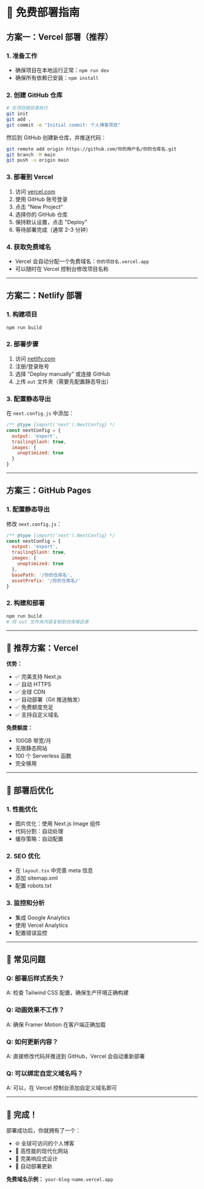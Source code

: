 # 🚀 免费部署指南

## 方案一：Vercel 部署（推荐）

### 1. 准备工作
- 确保项目在本地运行正常：`npm run dev`
- 确保所有依赖已安装：`npm install`

### 2. 创建 GitHub 仓库
```bash
# 在项目根目录执行
git init
git add .
git commit -m "Initial commit: 个人博客项目"
```

然后到 GitHub 创建新仓库，并推送代码：
```bash
git remote add origin https://github.com/你的用户名/你的仓库名.git
git branch -M main
git push -u origin main
```

### 3. 部署到 Vercel
1. 访问 [vercel.com](https://vercel.com)
2. 使用 GitHub 账号登录
3. 点击 "New Project"
4. 选择你的 GitHub 仓库
5. 保持默认设置，点击 "Deploy"
6. 等待部署完成（通常 2-3 分钟）

### 4. 获取免费域名
- Vercel 会自动分配一个免费域名：`你的项目名.vercel.app`
- 可以随时在 Vercel 控制台修改项目名称

---

## 方案二：Netlify 部署

### 1. 构建项目
```bash
npm run build
```

### 2. 部署步骤
1. 访问 [netlify.com](https://netlify.com)
2. 注册/登录账号
3. 选择 "Deploy manually" 或连接 GitHub
4. 上传 `out` 文件夹（需要先配置静态导出）

### 3. 配置静态导出
在 `next.config.js` 中添加：
```javascript
/** @type {import('next').NextConfig} */
const nextConfig = {
  output: 'export',
  trailingSlash: true,
  images: {
    unoptimized: true
  }
}
```

---

## 方案三：GitHub Pages

### 1. 配置静态导出
修改 `next.config.js`：
```javascript
/** @type {import('next').NextConfig} */
const nextConfig = {
  output: 'export',
  trailingSlash: true,
  images: {
    unoptimized: true
  },
  basePath: '/你的仓库名',
  assetPrefix: '/你的仓库名/'
}
```

### 2. 构建和部署
```bash
npm run build
# 将 out 文件夹内容复制到仓库根目录
```

---

## 🎯 推荐方案：Vercel

**优势：**
- ✅ 完美支持 Next.js
- ✅ 自动 HTTPS
- ✅ 全球 CDN
- ✅ 自动部署（Git 推送触发）
- ✅ 免费额度充足
- ✅ 支持自定义域名

**免费额度：**
- 100GB 带宽/月
- 无限静态网站
- 100 个 Serverless 函数
- 完全够用

---

## 🔧 部署后优化

### 1. 性能优化
- 图片优化：使用 Next.js Image 组件
- 代码分割：自动处理
- 缓存策略：自动配置

### 2. SEO 优化
- 在 `layout.tsx` 中完善 meta 信息
- 添加 sitemap.xml
- 配置 robots.txt

### 3. 监控和分析
- 集成 Google Analytics
- 使用 Vercel Analytics
- 配置错误监控

---

## 📝 常见问题

### Q: 部署后样式丢失？
A: 检查 Tailwind CSS 配置，确保生产环境正确构建

### Q: 动画效果不工作？
A: 确保 Framer Motion 在客户端正确加载

### Q: 如何更新内容？
A: 直接修改代码并推送到 GitHub，Vercel 会自动重新部署

### Q: 可以绑定自定义域名吗？
A: 可以，在 Vercel 控制台添加自定义域名即可

---

## 🎉 完成！

部署成功后，你就拥有了一个：
- 🌐 全球可访问的个人博客
- 🚀 高性能的现代化网站  
- 📱 完美响应式设计
- 🔄 自动部署更新

**免费域名示例：** `your-blog-name.vercel.app`
